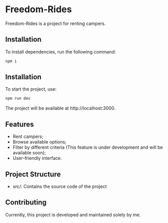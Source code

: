 # Freedom-Rides

Freedom-Rides is a project for renting campers.

## Installation

To install dependencies, run the following command:

```bash
npm i
```

## Installation

To start the project, use:

```bash
npm run dev
```

The project will be available at http://localhost:3000.

## Features

- Rent campers;
- Browse available options;
- Filter by different criteria (This feature is under development and will be available soon);
- User-friendly interface.

## Project Structure

- src/: Contains the source code of the project

## Contributing

Currently, this project is developed and maintained solely by me.
